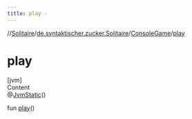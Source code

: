 ```yaml
---
title: play -
---
```

//[Solitaire](../../index.md)/[de.syntaktischer.zucker.Solitaire](../index.md)/[ConsoleGame](index.md)/[play](play.md)



# play  
[jvm]  
Content  
@[JvmStatic](https://kotlinlang.org/api/latest/jvm/stdlib/kotlin.jvm/-jvm-static/index.html)()  
  
fun [play](play.md)()  



